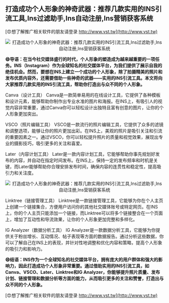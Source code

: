 ## **打造成功个人形象的神奇武器：推荐几款实用的INS引流工具,Ins过滤助手,Ins自动注册,Ins营销获客系统**

[😍想了解推广相关软件的朋友请登录 http://www.vst.tw](http://www.vst.tw)

 <center><img src="https://vst.tw/MP4/tuiguang/png/3.png" alt="打造成功个人形象的神奇武器：推荐几款实用的INS引流工具,Ins过滤助手,Ins自动注册,Ins营销获客系统"></center>

**😄导语：在当今社交媒体盛行的时代，个人形象的塑造成为越来越重要的一项任务。INS（Instagram）作为全球知名的社交媒体平台，为我们提供了展示自我的绝佳机会。然而，要想在INS上建立一个成功的个人形象，除了拍摄精美的照片和发布优质内容外，还需要借助一些神奇的武器——实用的INS引流工具。本文将向大家推荐几款实用的INS引流工具，帮助你打造出与众不同的个人形象。**

Canva（设计工具）
Canva是一款简单易用的在线设计工具，它提供了各种模板和设计元素，能够帮助你制作出专业水准的图片和海报。在INS上，有吸引人的视觉内容非常重要，通过Canva你可以轻松设计出独特且富有创意的图片，让你的个人形象更加突出。

VSCO（照片编辑工具）
VSCO是一款流行的照片编辑工具，它提供了众多的滤镜和调整选项，能够让你的照片更加出彩。在INS上，美观的照片是吸引关注和引流的重要因素之一。通过VSCO，你可以轻松提升照片的质量和视觉效果，展现出专业的摄影技巧，吸引更多的关注和喜爱。

Later（内容计划工具）
Later是一款内容计划工具，它能够帮助你事先规划好发布的内容，并自动在指定时间发布。在INS上，保持一定的发布频率和时机是关键，而Later能够帮助你合理安排发布时间，确保内容的连贯性和稳定性，提高吸引力和关注度。

 <center><img src="https://vst.tw/MP4/tuiguang/png/3.png" alt="打造成功个人形象的神奇武器：推荐几款实用的INS引流工具,Ins过滤助手,Ins自动注册,Ins营销获客系统"></center>

Linktree（链接管理工具）
Linktree是一款链接管理工具，它能够为你在个人主页上创建一个链接集合，方便用户访问你的其他社交媒体账号或特定网页。在INS上，你的个人主页只能添加一个链接，而Linktree可以将多个链接整合在一个页面上，增加了互动性和导流效果，让你的个人形象更加完整和多样化。

IG Analyzer（数据分析工具）
IG Analyzer是一款数据分析工具，它能够为你提供关于粉丝增长、互动情况、帖子表现等方面的数据报告。通过分析这些数据，你可以了解自己在INS上的表现，并针对性地调整和优化内容和策略，提高个人形象的吸引力和影响力。

**😄结语：INS作为一个全球知名的社交媒体平台，拥有庞大的用户群体和强大的影响力，因此打造成功个人形象非常重要。通过借助实用的INS引流工具，如Canva、VSCO、Later、Linktree和IG Analyzer，你能够提升照片质量、发布计划、链接管理和数据分析等方面的能力，从而吸引更多的关注和赞誉，打造出与众不同的个人形象。**

[😍想了解推广相关软件的朋友请登录 http://www.vst.tw](http://www.vst.tw)



